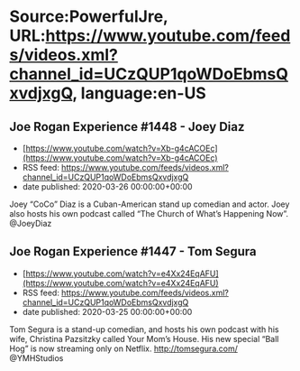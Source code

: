 # Source:PowerfulJre, URL:https://www.youtube.com/feeds/videos.xml?channel_id=UCzQUP1qoWDoEbmsQxvdjxgQ, language:en-US

## Joe Rogan Experience #1448 - Joey Diaz
 - [https://www.youtube.com/watch?v=Xb-g4cACOEc](https://www.youtube.com/watch?v=Xb-g4cACOEc)
 - RSS feed: https://www.youtube.com/feeds/videos.xml?channel_id=UCzQUP1qoWDoEbmsQxvdjxgQ
 - date published: 2020-03-26 00:00:00+00:00

Joey “CoCo” Diaz is a Cuban-American stand up comedian and actor.  Joey also hosts his own podcast called “The Church of What’s Happening Now”. @JoeyDiaz

## Joe Rogan Experience #1447 - Tom Segura
 - [https://www.youtube.com/watch?v=e4Xx24EqAFU](https://www.youtube.com/watch?v=e4Xx24EqAFU)
 - RSS feed: https://www.youtube.com/feeds/videos.xml?channel_id=UCzQUP1qoWDoEbmsQxvdjxgQ
 - date published: 2020-03-25 00:00:00+00:00

Tom Segura is a stand-up comedian, and hosts his own podcast with his wife, Christina Pazsitzky called Your Mom’s House. His new special “Ball Hog” is now streaming only on Netflix.  http://tomsegura.com/ @YMHStudios

